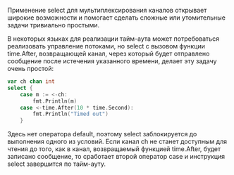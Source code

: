 Применение select для мультиплексирования каналов открывает широкие возможности и помогает сделать сложные или утомительные задачи тривиально простыми. 

В некоторых языках для реализации тайм-аута может потребоваться реализовать управление потоками, но select с вызовом функции time.After, возвращающей канал, через который будет отправлено сообщение после истечения указанного времени, делает эту задачу очень простой:
```go
var ch chan int
select {
    case m := <-ch: 
        fmt.Println(m)
    case <-time.After(10 * time.Second): 
        fmt.Println("Timed out")
    }
```

Здесь нет оператора default, поэтому select заблокируется до выполнения одного из условий. Если канал ch не станет доступным для чтения до того, как в канал, возвращаемый функцией time.After, будет записано сообщение, то сработает второй оператор case и инструкция select
завершится по тайм-ауту.
